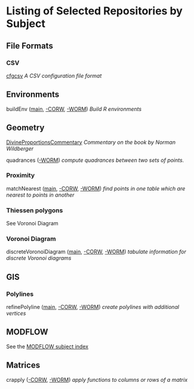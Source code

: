 Listing of Selected Repositories by Subject
===========================================

File Formats
------------

### CSV

[cfgcsv](https://github.com/dmparrishphd/cfgcsv-CORW)
_A CSV configuration file format_

Environments
------------

buildEnv
([main](https://github.com/dmparrishphd/buildEnv-CORW),
[-CORW](https://github.com/dmparrishphd/buildEnv-CORW),
[-WORM](https://github.com/dmparrishphd/buildEnv-WORM))
_Build R environments_

Geometry
--------

[DivineProportionsCommentary](https://github.com/dmparrishphd/DivineProportionsCommentary)
_Commentary on the book by Norman Wildberger_

quadrances
([-WORM](https://github.com/dmparrishphd/quadrances))
_compute quadrances between two sets of points._

### Proximity

matchNearest
([main](https://github.com/dmparrishphd/matchNearest-CORW),
[-CORW](https://github.com/dmparrishphd/matchNearest-CORW),
[-WORM](https://github.com/dmparrishphd/matchNearest-WORM))
_find points in one table which are nearest to points in another_

### Thiessen polygons

See Voronoi Diagram

### Voronoi Diagram

discreteVoronoiDiagram
([main](https://github.com/dmparrishphd/discreteVoronoiDiagram-CORW),
[-CORW](https://github.com/dmparrishphd/discreteVoronoiDiagram-CORW),
[-WORM](https://github.com/dmparrishphd/discreteVoronoiDiagram-CORW))
_tabulate information for discrete Voronoi diagrams_

GIS
---

### Polylines

refinePolyline
([main](https://github.com/dmparrishphd/refinePolyline-CORW),
[-CORW](https://github.com/dmparrishphd/refinePolyline-CORW),
[-WORM](https://github.com/dmparrishphd/refinePolyline-WORM))
_create polylines with additional vertices_

MODFLOW
-------

See the [MODFLOW subject index](https://github.com/dmparrishphd/repos/blob/main/Files/CORW/0/subj.modflow.md)

Matrices
--------

crapply
([-CORW](https://github.com/dmparrishphd/crapply-CORW),
[-WORM](https://github.com/dmparrishphd/crapply-WORM))
_apply functions to columns or rows of a matrix_
